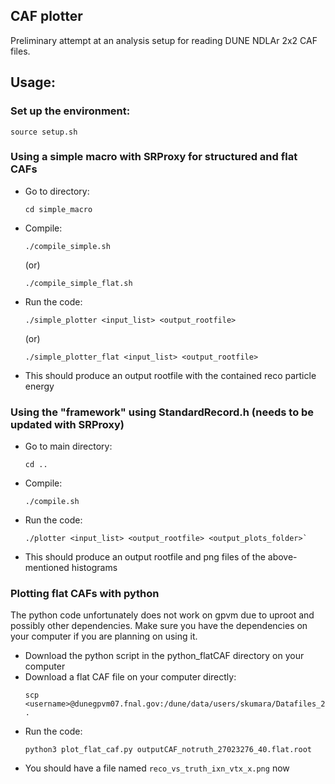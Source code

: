 ## CAF plotter

Preliminary attempt at an analysis setup for reading DUNE NDLAr 2x2 CAF files.

## Usage:

### Set up the environment:

`source setup.sh`


### Using a simple macro with SRProxy for structured and flat CAFs

* Go to directory:
  ```
  cd simple_macro
  ```
* Compile:
  ```
  ./compile_simple.sh
  ```
  (or)
  ```
  ./compile_simple_flat.sh
  ```
* Run the code:
  ```
  ./simple_plotter <input_list> <output_rootfile>
  ```
  (or)
  ```
  ./simple_plotter_flat <input_list> <output_rootfile>
  ```
* This should produce an output rootfile with the contained reco particle energy 

### Using the "framework" using StandardRecord.h (needs to be updated with SRProxy)

* Go to main directory:
  ```
  cd ..
  ```
* Compile:
  ```
  ./compile.sh
  ```
* Run the code:
  ```
  ./plotter <input_list> <output_rootfile> <output_plots_folder>`
  ```
* This should produce an output rootfile and png files of the above-mentioned histograms
  
### Plotting flat CAFs with python

The python code unfortunately does not work on gpvm due to uproot and possibly other dependencies. Make sure you have the dependencies on your computer if you are planning on using it.

* Download the python script in the python_flatCAF directory on your computer
* Download a flat CAF file on your computer directly:
  ```
  scp <username>@dunegpvm07.fnal.gov:/dune/data/users/skumara/Datafiles_2x2/CAF_rootfiles/minirun4/noGENIEtruth/flat/outputCAF_notruth_27023276_40.flat.root .
  ```
* Run the code:
  ```
  python3 plot_flat_caf.py outputCAF_notruth_27023276_40.flat.root
  ```
* You should have a file named `reco_vs_truth_ixn_vtx_x.png` now
